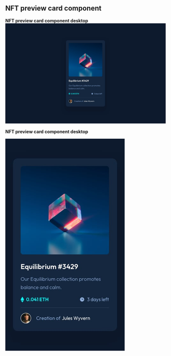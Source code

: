 ## NFT preview card component

**NFT preview card component desktop**
![NFT preview card component desktop](./design/desktop-design.jpg)

**NFT preview card component desktop**

![NFT preview card component desktop](./design/mobile-design.jpg)
